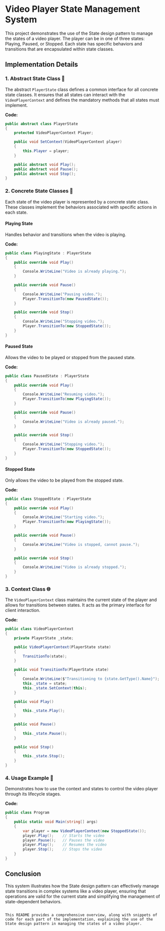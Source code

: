 
# Video Player State Management System

This project demonstrates the use of the State design pattern to manage the states of a video player. The player can be in one of three states: Playing, Paused, or Stopped. Each state has specific behaviors and transitions that are encapsulated within state classes.

## Implementation Details

### 1. Abstract State Class 🎥

The abstract `PlayerState` class defines a common interface for all concrete state classes. It ensures that all states can interact with the `VideoPlayerContext` and defines the mandatory methods that all states must implement.

**Code:**
```csharp
public abstract class PlayerState
{
    protected VideoPlayerContext Player;

    public void SetContext(VideoPlayerContext player)
    {
        this.Player = player;
    }

    public abstract void Play();
    public abstract void Pause();
    public abstract void Stop();
}
```

### 2. Concrete State Classes 🚥

Each state of the video player is represented by a concrete state class. These classes implement the behaviors associated with specific actions in each state.

#### Playing State
Handles behavior and transitions when the video is playing.

**Code:**
```csharp
public class PlayingState : PlayerState
{
    public override void Play()
    {
        Console.WriteLine("Video is already playing.");
    }

    public override void Pause()
    {
        Console.WriteLine("Pausing video.");
        Player.TransitionTo(new PausedState());
    }

    public override void Stop()
    {
        Console.WriteLine("Stopping video.");
        Player.TransitionTo(new StoppedState());
    }
}
```

#### Paused State
Allows the video to be played or stopped from the paused state.

**Code:**
```csharp
public class PausedState : PlayerState
{
    public override void Play()
    {
        Console.WriteLine("Resuming video.");
        Player.TransitionTo(new PlayingState());
    }

    public override void Pause()
    {
        Console.WriteLine("Video is already paused.");
    }

    public override void Stop()
    {
        Console.WriteLine("Stopping video.");
        Player.TransitionTo(new StoppedState());
    }
}
```

#### Stopped State
Only allows the video to be played from the stopped state.

**Code:**
```csharp
public class StoppedState : PlayerState
{
    public override void Play()
    {
        Console.WriteLine("Starting video.");
        Player.TransitionTo(new PlayingState());
    }

    public override void Pause()
    {
        Console.WriteLine("Video is stopped, cannot pause.");
    }

    public override void Stop()
    {
        Console.WriteLine("Video is already stopped.");
    }
}
```

### 3. Context Class 🌐

The `VideoPlayerContext` class maintains the current state of the player and allows for transitions between states. It acts as the primary interface for client interaction.

**Code:**
```csharp
public class VideoPlayerContext
{
    private PlayerState _state;

    public VideoPlayerContext(PlayerState state)
    {
        TransitionTo(state);
    }

    public void TransitionTo(PlayerState state)
    {
        Console.WriteLine($"Transitioning to {state.GetType().Name}");
        this._state = state;
        this._state.SetContext(this);
    }

    public void Play()
    {
        this._state.Play();
    }

    public void Pause()
    {
        this._state.Pause();
    }

    public void Stop()
    {
        this._state.Stop();
    }
}
```

### 4. Usage Example 🚀

Demonstrates how to use the context and states to control the video player through its lifecycle stages.

**Code:**
```csharp
public class Program
{
    public static void Main(string[] args)
    {
        var player = new VideoPlayerContext(new StoppedState());
        player.Play();    // Starts the video
        player.Pause();   // Pauses the video
        player.Play();    // Resumes the video
        player.Stop();    // Stops the video
    }
}
```

## Conclusion

This system illustrates how the State design pattern can effectively manage state transitions in complex systems like a video player, ensuring that operations are valid for the current state and simplifying the management of state-dependent behaviors.
```

This README provides a comprehensive overview, along with snippets of code for each part of the implementation, explaining the use of the State design pattern in managing the states of a video player.